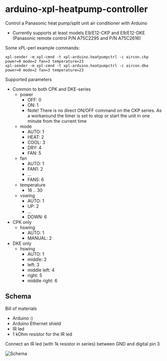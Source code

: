 arduino-xpl-heatpump-controller
=====================================

Control a Panasonic heat pump/split unit air conditioner with Arduino
* Currently supports at least models E9/E12-CKP and E9/E12-DKE (Panasonic remote control P/N A75C2295 and P/N A75C2616)

Some xPL-perl example commands:

    xpl-sender -m xpl-cmnd -t xpl-arduino.heatpumpctrl -c aircon.ckp power=0 mode=2 fan=3 temperature=23
    xpl-sender -m xpl-cmnd -t xpl-arduino.heatpumpctrl -c aircon.dke power=0 mode=2 fan=3 temperature=23
	
Supported parameters
* Common to both CPK and DKE-series
    * power
	    * OFF: 0
		* ON: 1
		* Note! There is no direct ON/OFF command on the CKP series. As a workaround the timer is set to stop or start the unit in one minute from the current time
	* mode
        * AUTO: 1
	    * HEAT: 2
	    * COOL: 3
	    * DRY: 4
	    * FAN: 5
    * fan
	    * AUTO: 1
		* FAN1: 2
		* ...
		* FAN5: 6
    * temperature
	    * 16 .. 30
    * vswing
	    * AUTO: 1
		* UP: 2
		* ...
		* DOWN: 6
* CPK only
	* hswing
	    * AUTO: 1
		* MANUAL: 2
* DKE only
    * hswing
	    * AUTO: 1
		* middle: 2
		* left: 3
		* middle left: 4
		* right: 5
		* middle right: 6
		
Schema
------

Bill of materials
* Arduino :)
* Arduino Ethernet shield
* IR led
* 1 kOhm resistor for the IR led
		
Connect an IR led (with 1k resistor in series) between GND and digital pin 3

![Schema](https://raw.github.com/ToniA/arduino-xpl-heatpump-controller/master/arduino_irsender_bb.png)
